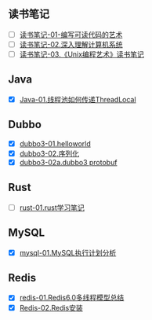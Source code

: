 
## 读书笔记

- [ ] [读书笔记-01-编写可读代码的艺术](../永久笔记/读书笔记-01-编写可读代码的艺术.md)
- [ ] [读书笔记-02.深入理解计算机系统](../文献笔记/读书笔记-02.深入理解计算机系统.md)
- [ ] [读书笔记-03.《Unix编程艺术》读书笔记](../文献笔记/读书笔记-03.《Unix编程艺术》读书笔记.md)

## Java

- [x] [Java-01.线程池如何传递ThreadLocal](../永久笔记/Java-01.线程池如何传递ThreadLocal.md)

## Dubbo

- [x] [dubbo3-01.helloworld](../永久笔记/dubbo3-01.helloworld.md)
- [x] [dubbo3-02.序列化](../永久笔记/dubbo3-02.序列化.md)
- [x] [dubbo3-02a.dubbo3 protobuf](../永久笔记/dubbo3-02a.dubbo3%20protobuf.md)

## Rust

- [ ] [rust-01.rust学习笔记](rust-01.rust学习笔记.md)

## MySQL

- [x] [mysql-01.MySQL执行计划分析](../永久笔记/mysql-01.MySQL执行计划分析.md)

## Redis

- [x] [redis-01.Redis6.0多线程模型总结](../永久笔记/redis-01.Redis6.0多线程模型总结.md)
- [x] [Redis-02.Redis安装](../永久笔记/Redis-02.Redis安装.md)